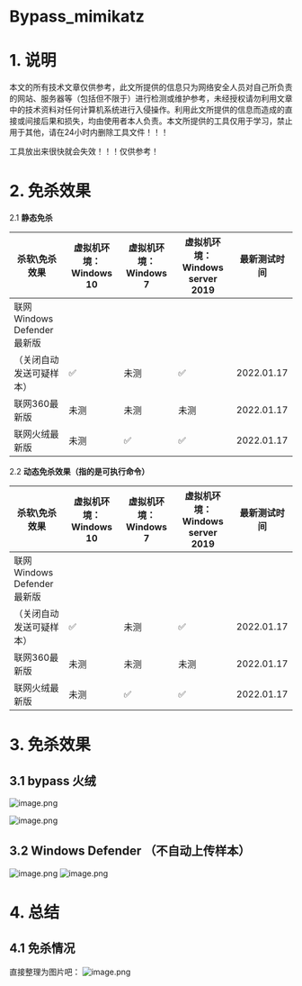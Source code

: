 # Bypass_mimikatz


# 1. 说明
本文的所有技术文章仅供参考，此文所提供的信息只为网络安全人员对自己所负责的网站、服务器等（包括但不限于）进行检测或维护参考，未经授权请勿利用文章中的技术资料对任何计算机系统进行入侵操作。利用此文所提供的信息而造成的直接或间接后果和损失，均由使用者本人负责。本文所提供的工具仅用于学习，禁止用于其他，请在24小时内删除工具文件！！！
​

工具放出来很快就会失效！！！仅供参考！

# 2. 免杀效果

2.1 **静态免杀**

| 杀软\免杀效果 | 虚拟机环境：Windows 10 | 虚拟机环境：Windows 7 | 虚拟机环境：Windows server 2019 | 最新测试时间 |
| --- | --- | --- | --- | --- |
| 联网Windows Defender最新版|||||
|（关闭自动发送可疑样本） | ✅ | 未测 | ✅ | 2022.01.17 |
| 联网360最新版 | 未测 | 未测 | 未测 | 2022.01.17 |
| 联网火绒最新版 | 未测 | ✅ | ✅ | 2022.01.17 |



2.2 **动态免杀效果（指的是可执行命令）**



| 杀软\免杀效果 | 虚拟机环境：Windows 10 | 虚拟机环境：Windows 7 | 虚拟机环境：Windows server 2019 | 最新测试时间 |
| --- | --- | --- | --- | --- |
| 联网Windows Defender最新版|||||
|（关闭自动发送可疑样本） | ✅ | 未测 | ✅ | 2022.01.17 |
| 联网360最新版 | 未测 | 未测 | 未测 | 2022.01.17 |
| 联网火绒最新版 | 未测 | ✅ | ✅ | 2022.01.17 |



# 3. 免杀效果

## 3.1 bypass 火绒


![image.png](https://cdn.nlark.com/yuque/0/2022/png/8378754/1642431409791-95293b21-0ef9-4bcd-b84a-b51b1c62f4ec.png)


![image.png](https://cdn.nlark.com/yuque/0/2022/png/8378754/1642431475915-eda7e382-e0f2-40db-b966-48b4cd687b3d.png)



## 3.2 Windows Defender （不自动上传样本）

![image.png](https://cdn.nlark.com/yuque/0/2022/png/8378754/1642431901040-791f17ba-7fe4-4e9c-a5b6-8b5bb34c2503.png)
![image.png](https://cdn.nlark.com/yuque/0/2022/png/8378754/1642431968194-9080769a-caed-4aad-ba3f-946365422396.png)
​


# 4. 总结
## 4.1 免杀情况

直接整理为图片吧：
![image.png](https://cdn.nlark.com/yuque/0/2022/png/8378754/1642433406649-737537c1-d866-4842-8268-9df973d43bc3.png)







